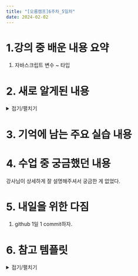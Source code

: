 ```yaml
---
title: "[오름캠프]6주차_5일차"
date: 2024-02-02
---
```


# 1.강의 중 배운 내용 요약  

1. 자바스크립트 변수 ~ 타입

# 2. 새로 알게된 내용

<details close>
<summary>접기/펼치기</summary>
<div markdown="1">

1. 변수

        /**
        var 기본적으로 변수 사용하는 데 사용 
        let은 변해도 되는 변수를 선언하는 데 사용
        const는 변화면 안되는 것들을 변수로 선언하는 데 사용
        변하면 안 되는 것 : 환경변수, 프로젝트 환경에서 전역에 저장해서 사용하는 변수, 서버에서 전달하는 API 주소
        */

2. 함수
    
        - var에서 호이스팅 현상이 발생하고, let과 const는 호이스팅 현상이 발생하지 않음.
        - 함수 선언문/ 함수 표현식 / 화살표함수/ 즉시실행함수

3. 조건문과 반복문

        /**
        조건문, 반복문 
        Truthy, Falsy?
        True의 의미를 가지고 있는 것 => Truthy
        False의 의미를 가지고 있는 것 => Falsy

        Falsy의 예 : 빈 문자열, NaN, NULL, undefined, false, 0
        isNaN(10);
        => false
        */

        - 조건문
            - if문
            - 삼항연산자
            - switch-case문
        /**
        객체 : 왜 있음? 실세계의 상태를 모방하기 위해. 하나의 사물에 대한 정보를 프로그래밍으로 표현하기 위해

        멤버와 메서드
        멤버 : 객체가 가지고 있는 상태. 즉, 객체 안에 들어있는 변수
        메서드 : 객체 안에 들어있는 함수
        */

        // 포맷팅
        /*
        // https://developer.mozilla.org/en-US/docs/Web/JavaScript/Guide/Text_formatting
        const five = 5;
        const ten = 10;
        console.log(`Fifteen is ${five + ten} and not ${2 * five + ten}.`);
        // "Fifteen is 15 and not 20."
        */

        - 반복문
            - for문
            - do-while문
            - 반복문의 break 와 continue

4. 타입

        - 원시타입 : 값 자체를 복사해서 그 값의 주소를 참조 -> 값의 주소를 공유 X. 독립적
        - 객체타입 : 객체는 값 자체가 아니라 주소를 복사 -> 같은 주소를 참조 > 주소를 공유
        - 배열의 메서드
            - push()와 pop() : 마지막 원소 기준
            - shift()와 unshift() : 첫번째 원소 기준
            - splice : splice(삭제나 추가를 할 index, 삭제할 대상의 갯수, 추가할 요소)
            - slice : 파이썬의 슬라이싱과 유사
            - sort : 파이썬과 비슷해보이나 다르다. 비교함수 사용 필요
            - forEach : 배열의 갯수만큼 순환하면서 각 배열의 요소에 접근 -> 결과 반환 x
            - map : forEach와 유사 -> 결과 반환 o
            - filter : 파이썬의 filter와 비슷. 하지만 파이썬보다 사용하기 더 편함

</div>
</details>

# 3. 기억에 남는 주요 실습 내용

# 4. 수업 중 궁금했던 내용
강사님이 상세하게 잘 설명해주셔서 궁금한 게 없었다.

# 5. 내일을 위한 다짐
1. github 1일 1 commit하자.

# 6. 참고 템플릿

<details close>
<summary>접기/펼치기</summary>
<div markdown="1">
    
    [오늘 강의 요약 정리] - 오늘 어떤 것을 배웠나요?

    [오늘의 발견] - 오늘 배웠던 것 중에 처음 알았던 것은 어떤 것이 있었나요?

    [오늘의 실습] - 실습때 했던 코드를 첨부하는 것을 추천드립니다.

    [오늘의 질문] - 이해가 가지 않았다던가? 추가적으로 궁금한 것을 정리해보세요.

    [오늘의 복습] - 남은 시간 동안 어떻게 복습할 것인지?

    [내일을 위한 다짐] - 개인적인 피드백을 적어보고, 중간에 마음이 꺾이지 않기 위해 나의 다짐을 적어보고, 오늘을 정리해봅시다.

</div>
</details>
